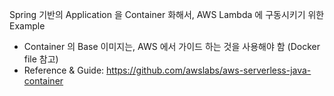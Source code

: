 Spring 기반의 Application 을 Container 화해서, AWS Lambda 에 구동시키기 위한 Example
- Container 의 Base 이미지는, AWS 에서 가이드 하는 것을 사용해야 함 (Docker file 참고)
- Reference & Guide: https://github.com/awslabs/aws-serverless-java-container